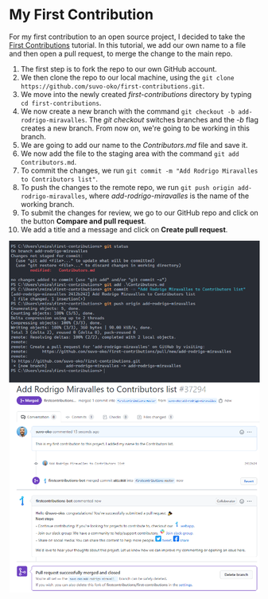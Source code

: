 # My First Contribution

For my first contribution to an open source project, I decided to take the [First Contributions](https://github.com/firstcontributions/first-contributions) tutorial. In this tutorial, we add our own name to a file and then open a pull request, to merge the change to the main repo.

1. The first step is to fork the repo to our own GitHub account.
2. We then clone the repo to our local machine, using the `git clone https://github.com/suvo-oko/first-contributions.git`.
3. We move into the newly created *first-contributions* directory by typing `cd first-contributions`.
4. We now create a new branch with the command `git checkout -b add-rodrigo-miravalles`. The *git checkout* switches branches and the *-b* flag creates a new branch. From now on, we're going to be working in this branch.
5. We are going to add our name to the *Contributors.md* file and save it.
6. We now add the file to the staging area with the command `git add Contributors.md`.
7. To commit the changes, we run `git commit -m "Add Rodrigo Miravalles to Contributors list"`.
8. To push the changes to the remote repo, we run `git push origin add-rodrigo-miravalles`, where *add-rodrigo-miravalles* is the name of the working branch.
9. To submit the changes for review, we go to our GitHub repo and click on the button **Compare and pull request**.
10. We add a title and a message and click on **Create pull request**.

![Contributing 1](../contributing1.png)
![Contributing 2](../contributing2.png)
